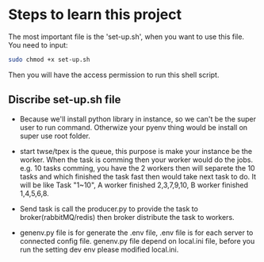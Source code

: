 # Steps to learn this project

The most important file is the 'set-up.sh', when you want to use this file. You need to input:

```bash
sudo chmod +x set-up.sh
```

Then you will have the access permission to run this shell script.

## Discribe set-up.sh file

- Because we'll install python library in instance, so we can't be the super user to run command. Otherwize your pyenv thing would be install on super use root folder.

- start twse/tpex is the queue, this purpose is make your instance be the worker. When the task is comming then your worker would do the jobs. e.g. 10 tasks comming, you have the 2 workers then will separete the 10 tasks and which finished the task fast then would take next task to do.
It will be like Task "1~10", A worker finished 2,3,7,9,10, B worker finished 1,4,5,6,8.

- Send task is call the producer.py to provide the task to broker(rabbitMQ/redis) then broker distribute the task to workers.

- genenv.py file is for generate the .env file, .env file is for each server to connected config file. genenv.py file depend on local.ini file, before you run the setting dev env please modified local.ini.